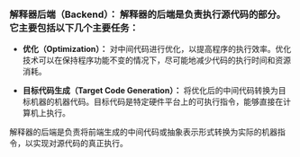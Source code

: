 <br>
<br>

### **解释器后端（Backend）：** 解释器的后端是负责执行源代码的部分。它主要包括以下几个主要任务：



<!-- - **中间代码生成（Intermediate Code Generation）：** 将前端生成的抽象语法树或其他中间表示形式转换为机器无关的中间代码。中间代码是一种类似于汇编语言的低级表示形式，不依赖于特定的硬件平台。 -->

- **优化（Optimization）：** 对中间代码进行优化，以提高程序的执行效率。优化技术可以在保持程序功能不变的情况下，尽可能地减少代码的执行时间和资源消耗。

- **目标代码生成（Target Code Generation）：** 将优化后的中间代码转换为目标机器的机器代码。目标代码是特定硬件平台上的可执行指令，能够直接在计算机上执行。

解释器的后端是负责将前端生成的中间代码或抽象表示形式转换为实际的机器指令，以实现对源代码的真正执行。
